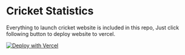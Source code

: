 # Cricket Statistics

Everything to launch cricket website is included in this repo, Just click following button to deploy
website to vercel.

[![Deploy with Vercel](https://vercel.com/button)](https://vercel.com/new/clone?repository-url=https%3A%2F%2Fgithub.com%2Fvercel%2Fnext.js%2Ftree%2Fcanary%2Fexamples%2Fhello-world&project-name=cricket-statistics&repository-name=cricket-statistics&demo-title=Cricket%20Statistics&demo-description=A%20statically%20generated%20cricet%20statistics%20website%20using%20AI&demo-url=https%3A%2F%2Fexample.com&demo-image=https%3A%2F%2Fexample.com%2Fimage.png)

